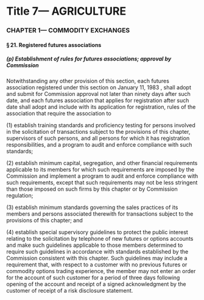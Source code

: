 
# Title 7— AGRICULTURE
### CHAPTER 1— COMMODITY EXCHANGES
#### § 21. Registered futures associations
##### (p) Establishment of rules for futures associations; approval by Commission

Notwithstanding any other provision of this section, each futures association registered under this section on January 11, 1983 , shall adopt and submit for Commission approval not later than ninety days after such date, and each futures association that applies for registration after such date shall adopt and include with its application for registration, rules of the association that require the association to

(1) establish training standards and proficiency testing for persons involved in the solicitation of transactions subject to the provisions of this chapter, supervisors of such persons, and all persons for which it has registration responsibilities, and a program to audit and enforce compliance with such standards;

(2) establish minimum capital, segregation, and other financial requirements applicable to its members for which such requirements are imposed by the Commission and implement a program to audit and enforce compliance with such requirements, except that such requirements may not be less stringent than those imposed on such firms by this chapter or by Commission regulation;

(3) establish minimum standards governing the sales practices of its members and persons associated therewith for transactions subject to the provisions of this chapter; and

(4) establish special supervisory guidelines to protect the public interest relating to the solicitation by telephone of new futures or options accounts and make such guidelines applicable to those members determined to require such guidelines in accordance with standards established by the Commission consistent with this chapter. Such guidelines may include a requirement that, with respect to a customer with no previous futures or commodity options trading experience, the member may not enter an order for the account of such customer for a period of three days following opening of the account and receipt of a signed acknowledgment by the customer of receipt of a risk disclosure statement.
